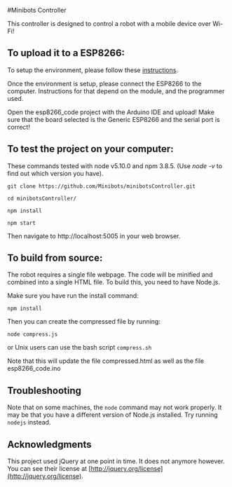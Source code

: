 #Minibots Controller

This controller is designed to control a robot with a mobile device over Wi-Fi!

## To upload it to a ESP8266:
To setup the environment, please follow these [instructions](https://learn.sparkfun.com/tutorials/esp8266-thing-hookup-guide/installing-the-esp8266-arduino-addon).

Once the environment is setup, please connect the ESP8266 to the computer. Instructions for that depend on the module, and the programmer used.

Open the esp8266_code project with the Arduino IDE and upload! Make sure that the board selected is the Generic ESP8266 and the serial port is correct!

## To test the project on your computer:

These commands tested with node v5.10.0 and npm 3.8.5. (Use *node -v* to find out which version you have).

```
git clone https://github.com/Minibots/minibotsController.git

cd minibotsController/

npm install

npm start
```

Then navigate to http://localhost:5005 in your web browser.

## To build from source:

The robot requires a single file webpage. The code will be minified and combined into a single HTML file. To build this, you need to have Node.js.


Make sure you have run the install command:

```
npm install
```

Then you can create the compressed file by running:
```
node compress.js
```

or Unix users can use the bash script ```compress.sh```

Note that this will update the file compressed.html as well as the file esp8266_code.ino

## Troubleshooting

Note that on some machines, the ``` node ``` command may not work properly. It may be that you have a different version of Node.js installed. Try running ``` nodejs ``` instead.

## Acknowledgments
This project used jQuery at one point in time. It does not anymore however. You can see their license at [http://jquery.org/license](http://jquery.org/license).

